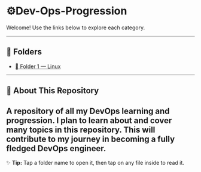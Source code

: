 # ⚙️Dev-Ops-Progression

Welcome! Use the links below to explore each category.

---

## 📂 Folders

- [📝 Folder 1 — Linux](LinuxProg)



---

## 📌 About This Repository

A repository of all my DevOps learning and progression.
I plan to learn about and cover many topics in this repository.
This will contribute to my journey in becoming a fully fledged DevOps engineer.
---

✨ **Tip:** Tap a folder name to open it, then tap on any file inside to read it.  

